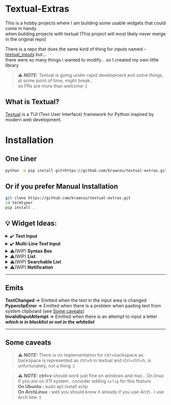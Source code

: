 # Textual-Extras


This is a hobby projects where I am building some usable widgets that could come in handy \
when building projects with textual (This project will most likely never merge in the original repo)


There is a repo that does the same kind of thing for inputs named - [textual_inputs](https://github.com/sirfuzzalot/textual-inputs) but... \
there were so many things i wanted to modify... so I created my own little library

> ⚠️ ***NOTE:*** Textual is going under rapid development and some things, at some point of time, might break.. \
> so PRs are more than welcome :)

## What is Textual?
[Textual](https://github.com/Textualize/textual) is a TUI (Text User Interface) framework for Python inspired by modern web development.

# Installation

## One Liner
```bash
python -m pip install git+https://github.com/kraanzu/textual-extras.git
```

## Or if you prefer Manual Installation
``` bash
git clone https://github.com/kraanzu/textual-extras.git
cd termtyper
pip install .
```


## 💡 Widget Ideas:

<details>
  <summary> ✔️ <b>Text Input</b> </summary>

  ### A Simple, Single Line Text Input Box
  ------------------
  ### Features:
  - [x] Have shortcuts for smooth travelling in the input area (see at the end of the section for more details)
  - [x] Support for placeholders and title customization
  - [x] Support for password protected texts
  - [x] Movable view with respect to the cursor
  - [x] Fully responsive
  - [x] Blacklisting and whitelisting of letters
  - [ ] Inline Syntax highlighing
  - [ ] Inline passwords
  - [ ] Simultaneous update of rich markup

  ------------------
  ### Controls
  - **home** => Moves cursor to the start of the text
  - **end** => Moves cursor to the end of the text
  - **left/right arrow** => Moves cursor by one position in the specified direction
  - **ctrl + left/right** => Moves cursor to the next space in the specified direction
  - **backspace/delete** => Delete one letter in the specified direction
  - **ctrl + del** => Delte a whole word to the right (Space serves as the delimiter)
  - **ctrl + v** => Paste the content from your system clipboard

</details>

<details>
  <summary> ✔️ <b>Multi-Line Text Input</b> </summary>

  ### A Simple, Multi Line Text Input Box..
  ------------------
  ### Features:
  - [x] Have shortcuts for smooth travelling in the input area (see at the end of the section for more details)
  - [x] Support for placeholders and title customization
  - [x] Support for password protected texts
  - [x] Movable view with respect to the cursor
  - [x] Both fixed and auto-change mode available for height
  - [x] Blacklisting and whitelisting of letters
  - [x] Fully responsive
  - [ ] Inline Syntax highlighing
  - [ ] Inline passwords
  - [ ] Simultaneous update of rich markup
  ------------------
  ### Controls
  - **home** => Moves cursor to the start of the current line
  - **ctrl+home** => Moves cursor to the start of the first line
  - **end** => Moves cursor to the end of the current line
  - **ctrl+end** => Moves cursor to the end of the last line
  - **left/right arrow** => Moves cursor by one position in the specified direction
  - **ctrl + left/right** => Moves cursor to the next space in the specified direction
  - **up/down arrow** => Moves up or down at the same cursor position in the specified direction
  - **backspace/delete** => Delete one letter in the specified direction
  - **ctrl + del** => Delte a whole word to the right (Space serves as the delimiter)
  - **ctrl + v** => Paste the content from your system clipboard

</details>

<details>
  <summary> ⚠️(WIP) <b>Syntax Box</b> </summary>

  ### A Simple, Mutli Line Code Input Box with syntax highlighting..
  ------------------
  ### Features:
  - TODO

</details>


<details>
  <summary> ⚠️(WIP) <b>List</b> </summary>

  ### A List View to show, add, delete and modify items..
  ------------------
  ### Features:
  - TODO

</details>

<details>
  <summary> ⚠️(WIP) <b>Searchable List</b> </summary>

  ### A List with a bar to search for items in the list..
  ------------------
  ### Features:
  - TODO

</details>

<details>
  <summary> ⚠️(WIP) <b>Notification</b> </summary>

  ### A notification with a timeout animation
  ------------------
  ### Features:
  - TODO

</details>

------------------

## Emits

**TextChanged** => Emitted when the text in the input area is changed \
**PyperclipError** =>  Emitted when there is a problem when pasting text from system clipboard (see [Some caveats](#some-caveats)) \
**InvalidInputAttempt** => Emitted when there is an attempt to input a letter ***which is in blacklist or not in the whitelist***

------------------

## Some caveats

> ⚠️ ***NOTE:*** There is no implementation for ctrl+backspace as backspace is represented as ctrl+h in textual and ctrl+ctrl+h, is unfortunately, not a thing :(

> ⚠️ ***NOTE:*** **ctrl+v** should work just fine on windows and mac.. On linux if you are on X11 system.. consider adding `xclip` for this feature \
**On Ubuntu :** sudo apt install xclip \
**On ArchLinux :** well you should know it already if you use Arch.. I use Arch btw :)
